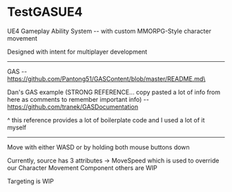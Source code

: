 # TestGASUE4

 UE4 Gameplay Ability System -- with custom MMORPG-Style character movement
 
 Designed with intent for multiplayer development
 
 -------------------------------------------------------------------------------------------------------------------------------------
 
 GAS -- https://github.com/Pantong51/GASContent/blob/master/README.md\
 
 Dan's GAS example (STRONG REFERENCE... copy pasted a lot of info from here as comments to remember important info) -- https://github.com/tranek/GASDocumentation
 
 ^ this reference provides a lot of boilerplate code and I used a lot of it myself
 
 -------------------------------------------------------------------------------------------------------------------------------------
 
 Move with either WASD or by holding both mouse buttons down
 
 Currently, source has 3 attributes -> MoveSpeed which is used to override our Character Movement Component
 others are WIP
 
 Targeting is WIP
